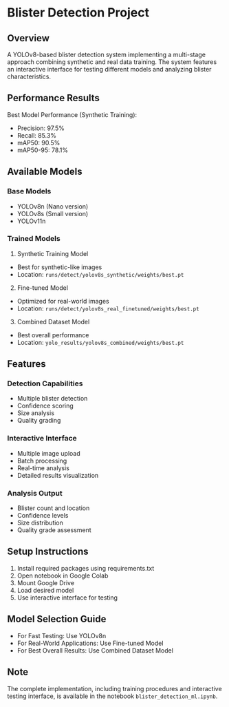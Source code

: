 # Blister Detection Project

## Overview
A YOLOv8-based blister detection system implementing a multi-stage approach combining synthetic and real data training. The system features an interactive interface for testing different models and analyzing blister characteristics.

## Performance Results
Best Model Performance (Synthetic Training):
- Precision: 97.5%
- Recall: 85.3%
- mAP50: 90.5%
- mAP50-95: 78.1%

## Available Models

### Base Models
- YOLOv8n (Nano version)
- YOLOv8s (Small version)
- YOLOv11n

### Trained Models
1. Synthetic Training Model
  - Best for synthetic-like images
  - Location: `runs/detect/yolov8s_synthetic/weights/best.pt`

2. Fine-tuned Model
  - Optimized for real-world images
  - Location: `runs/detect/yolov8s_real_finetuned/weights/best.pt`

3. Combined Dataset Model
  - Best overall performance
  - Location: `yolo_results/yolov8s_combined/weights/best.pt`

## Features

### Detection Capabilities
- Multiple blister detection
- Confidence scoring
- Size analysis
- Quality grading

### Interactive Interface
- Multiple image upload
- Batch processing
- Real-time analysis
- Detailed results visualization

### Analysis Output
- Blister count and location
- Confidence levels
- Size distribution
- Quality grade assessment

## Setup Instructions
1. Install required packages using requirements.txt
2. Open notebook in Google Colab
3. Mount Google Drive
4. Load desired model
5. Use interactive interface for testing

## Model Selection Guide
- For Fast Testing: Use YOLOv8n
- For Real-World Applications: Use Fine-tuned Model
- For Best Overall Results: Use Combined Dataset Model

## Note
The complete implementation, including training procedures and interactive testing interface, is available in the notebook `blister_detection_ml.ipynb`.
